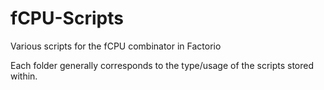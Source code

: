 # fCPU-Scripts
Various scripts for the fCPU combinator in Factorio

Each folder generally corresponds to the type/usage of the scripts stored within.
